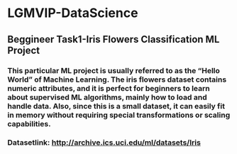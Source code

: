 # LGMVIP-DataScience
## Beggineer Task1-Iris Flowers Classification ML Project
### This particular ML project is usually referred to as the “Hello World” of Machine Learning. The iris flowers dataset contains numeric attributes, and it is perfect for beginners to learn about supervised ML algorithms, mainly how to load and handle data. Also, since this is a small dataset, it can easily fit in memory without requiring special transformations or scaling capabilities.
### Datasetlink: http://archive.ics.uci.edu/ml/datasets/Iris 
